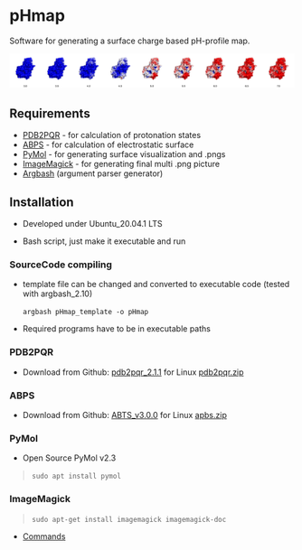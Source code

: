 # pHmap
Software for generating a surface charge based pH-profile map.

<img src="./pH_profile.png" alt="pH_profile" style="zoom:50%;" />

## Requirements
- [PDB2PQR](http://www.poissonboltzmann.org/) - for calculation of protonation states
- [ABPS](http://www.poissonboltzmann.org/) - for calculation of electrostatic surface
- [PyMol](https://github.com/schrodinger/pymol-open-source) - for generating surface visualization and .pngs
- [ImageMagick](https://imagemagick.org/) - for generating final multi .png picture
- [Argbash](https://argbash.readthedocs.io/en/latest/index.html) (argument parser generator)

## Installation

- Developed under Ubuntu_20.04.1 LTS

- Bash script, just make it executable and run

### SourceCode compiling

- template file can be changed and converted to executable code (tested with argbash_2.10)

  `argbash pHmap_template -o pHmap`

- Required programs have to be in executable paths

### PDB2PQR

- Download from Github: [pdb2pqr_2.1.1](https://github.com/Electrostatics/pdb2pqr/releases/tag/v2.1.1)  for Linux [pdb2pqr.zip](https://github.com/Electrostatics/pdb2pqr/releases/download/v2.1.1/pdb2pqr-linux-bin64-2.1.1.tar.gz)

### ABPS

- Download from Github: [ABTS_v3.0.0](https://github.com/Electrostatics/apbs/releases/tag/v3.0.0) for Linux [apbs.zip](https://github.com/Electrostatics/apbs/releases/download/v3.0.0/APBS-3.0.0_Linux.zip)

### PyMol

- Open Source PyMol v2.3

> `sudo apt install pymol`

### ImageMagick

> `sudo apt-get install imagemagick imagemagick-doc` 
- [Commands](https://imagemagick.org/script/command-line-options.php#fill)
